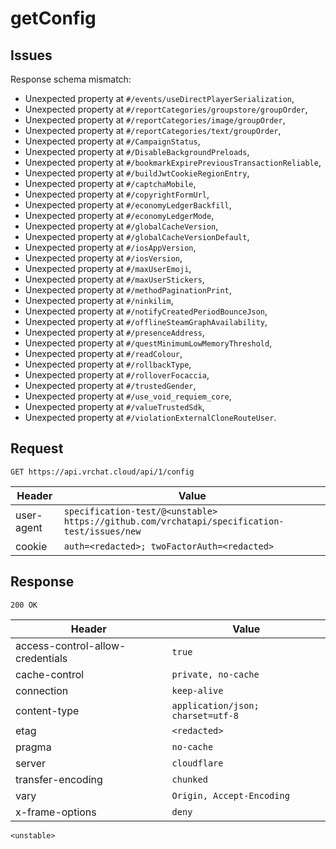 # getConfig

## Issues
Response schema mismatch:
* Unexpected property at ``#/events/useDirectPlayerSerialization``,
* Unexpected property at ``#/reportCategories/groupstore/groupOrder``,
* Unexpected property at ``#/reportCategories/image/groupOrder``,
* Unexpected property at ``#/reportCategories/text/groupOrder``,
* Unexpected property at ``#/CampaignStatus``,
* Unexpected property at ``#/DisableBackgroundPreloads``,
* Unexpected property at ``#/bookmarkExpirePreviousTransactionReliable``,
* Unexpected property at ``#/buildJwtCookieRegionEntry``,
* Unexpected property at ``#/captchaMobile``,
* Unexpected property at ``#/copyrightFormUrl``,
* Unexpected property at ``#/economyLedgerBackfill``,
* Unexpected property at ``#/economyLedgerMode``,
* Unexpected property at ``#/globalCacheVersion``,
* Unexpected property at ``#/globalCacheVersionDefault``,
* Unexpected property at ``#/iosAppVersion``,
* Unexpected property at ``#/iosVersion``,
* Unexpected property at ``#/maxUserEmoji``,
* Unexpected property at ``#/maxUserStickers``,
* Unexpected property at ``#/methodPaginationPrint``,
* Unexpected property at ``#/ninkilim``,
* Unexpected property at ``#/notifyCreatedPeriodBounceJson``,
* Unexpected property at ``#/offlineSteamGraphAvailability``,
* Unexpected property at ``#/presenceAddress``,
* Unexpected property at ``#/questMinimumLowMemoryThreshold``,
* Unexpected property at ``#/readColour``,
* Unexpected property at ``#/rollbackType``,
* Unexpected property at ``#/rolloverFocaccia``,
* Unexpected property at ``#/trustedGender``,
* Unexpected property at ``#/use_void_requiem_core``,
* Unexpected property at ``#/valueTrustedSdk``,
* Unexpected property at ``#/violationExternalCloneRouteUser``.
## Request
`GET https://api.vrchat.cloud/api/1/config`

| Header | Value |
| ------ | ----- |
| user-agent | `specification-test/@<unstable> https://github.com/vrchatapi/specification-test/issues/new` |
| cookie | `auth=<redacted>; twoFactorAuth=<redacted>` |


## Response
`200 OK`

| Header | Value |
| ------ | ----- |
| access-control-allow-credentials | `true` |
| cache-control | `private, no-cache` |
| connection | `keep-alive` |
| content-type | `application/json; charset=utf-8` |
| etag | `<redacted>` |
| pragma | `no-cache` |
| server | `cloudflare` |
| transfer-encoding | `chunked` |
| vary | `Origin, Accept-Encoding` |
| x-frame-options | `deny` |

```jsonc
<unstable>
```
